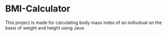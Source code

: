 # BMI-Calculator
This project is made for calculating body mass index of an individual on the basis of weight and height using Java.
